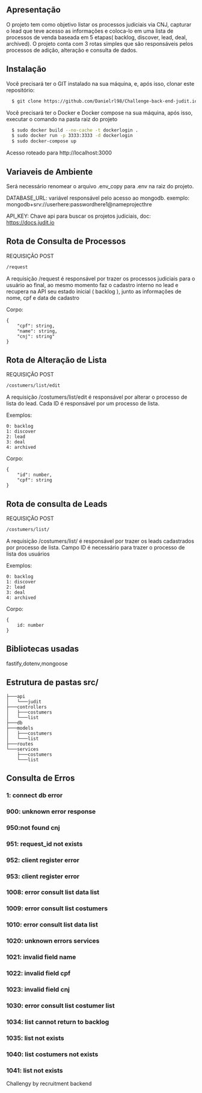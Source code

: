## Apresentação

O projeto tem como objetivo listar os processos judiciais via CNJ, capturar o lead que teve acesso as informações e coloca-lo em uma lista de processos de venda baseada em 5 etapas( backlog, discover, lead, deal, archived). O projeto conta com 3 rotas simples que são responsáveis pelos processos de adição, alteração e consulta de dados.

## Instalação

Você precisará ter o GIT instalado na sua máquina, e, após isso, clonar este repositório:
```sh
  $ git clone https://github.com/Danielrl98/Challenge-back-end-judit.io.git
```

Você precisará ter o Docker e Docker compose na sua máquina, após isso, executar o comando na pasta raiz do projeto
```sh
  $ sudo docker build --no-cache -t dockerlogin .
  $ sudo docker run -p 3333:3333 -d dockerlogin
  $ sudo docker-compose up
  ```
Acesso roteado para http://localhost:3000

## Variaveis de Ambiente

Será necessário renomear o arquivo .env_copy para .env na raiz do projeto.

DATABASE_URL: variável responsável pelo acesso ao mongodb. 
exemplo: mongodb+srv://userhere:passwordhere1@nameprojecthre

API_KEY: Chave api para buscar os projetos judiciais, doc: https://docs.judit.io

## Rota de Consulta de Processos

REQUISIÇÃO POST
```sh
/request
```

A requisição /request é responsável por trazer os processos judiciais para o usuário ao final, ao mesmo momento faz o cadastro interno no lead e recupera na API seu estado inicial ( backlog ), junto as informações de nome, cpf e data de cadastro

Corpo: 
```shell
{
    "cpf": string,
    "name": string,
    "cnj": string"
}
```

## Rota de Alteração de Lista

REQUISIÇÃO POST
```sh
/costumers/list/edit
```
A requisição /costumers/list/edit é responsável por alterar o processo de lista do lead. Cada ID é responsável por um processo de lista. 

Exemplos:
```shell
0: backlog
1: discover
2: lead
3: deal
4: archived
```

Corpo:
```shell
{
    "id": number,
    "cpf": string
}
```

## Rota de consulta de Leads

REQUISIÇÃO POST
```sh
/costumers/list/
```
A requisição /costumers/list/ é responsável por trazer os leads cadastrados por processo de lista. Campo ID é necessário para trazer o processo de lista dos usuários

Exemplos:
```shell
0: backlog
1: discover
2: lead
3: deal
4: archived
```

Corpo:
```shell
{
    id: number
}
```

## Bibliotecas usadas

fastify,dotenv,mongoose

## Estrutura de pastas src/

```shell
├───api
│   └───judit
├───controllers
│   ├───costumers
│   └───list
├───db
├───models
│   ├───costumers
│   └───list
├───routes
└───services
    ├───costumers
    └───list
```

## Consulta de Erros

### 1: connect db error
### 900: unknown error response
### 950:not found cnj
### 951: request_id not exists
### 952: client register error
### 953: client register error
### 1008: error consult list data list
### 1009: error consult list costumers
### 1010: error consult list data list
### 1020: unknown errors services
### 1021: invalid field name
### 1022: invalid field cpf
### 1023: invalid field cnj
### 1030: error consult list costumer list
### 1034: list cannot return to backlog
### 1035: list not exists
### 1040: list costumers not exists
### 1041: list not exists

Challengy by recruitment backend





